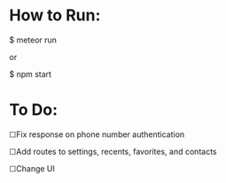 <h1> How to Run: </h1>

$ meteor run

  or 

$ npm start


<h1> To Do: </h1>

☐Fix response on phone number authentication

☐Add routes to settings, recents, favorites, and contacts

☐Change UI
